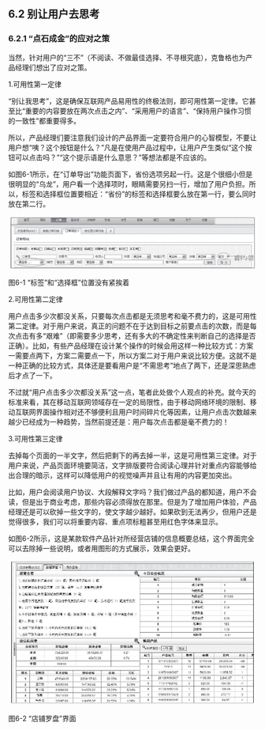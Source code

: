 ## 6.2 别让用户去思考

### 6.2.1 “点石成金”的应对之策

当然，针对用户的“三不”（不阅读、不做最佳选择、不寻根究底），克鲁格也为产品经理们想出了应对之策。

1.可用性第一定律

“别让我思考”，这是确保互联网产品易用性的终极法则，即可用性第一定律。它甚至比“重要的内容要放在两次点击之内”、“采用用户的语言”、“保持用户操作习惯的一致性”都重要得多。

所以，产品经理们要注意我们设计的产品界面一定要符合用户的心智模型，不要让用户想“咦？这个按钮是什么？”凡是在使用产品过程中，让用户产生类似“这个按钮可以点击吗？”“这个提示语是什么意思？”等想法都是不应该的。

如图6-1所示，在“订单导出”功能页面下，省份选项另起一行。这是个很细小但是很明显的“乌龙”，用户看一个选择项时，眼睛需要另扫一行，增加了用户负担。所以，标签和选择框位置要相近：“省份”的标签和选择框要么放在第一行，要么同时放在第二行。

![](images/image01480.jpeg)

图6-1 “标签”和“选择框”位置没有紧挨着

2.可用性第二定律

用户点击多少次都没关系，只要每次点击都是无须思考和毫不费力的，这是可用性第二定律。对于用户来说，真正的问题不在于达到目标之前要点击的次数，而是每次点击有多“艰难”（即需要多少思考，还有多大的不确定性来判断自己的选择是否正确）。比如，有些产品经理在设计某个操作的时候会用这样一种比较方式：方案一需要点两下，方案二需要点一下，所以方案二对于用户来说比较方便。这就不是一种正确的比较方式，具体还是要看用户是“不需思考”地点了两下，还是深思熟虑后才点了一下。

不过就“用户点击多少次都没关系”这一点，笔者此处做个人观点的补充。就今天的标准来看，其在移动互联网领域存在一定的局限性，由于移动网络环境的限制、移动互联网界面操作相对还不够便利且用户时间碎片化等因素，让用户点击次数越来越少已经成为一种趋势，当然前提还是：用户每次点击都是毫不费力的！

3.可用性第三定律

去掉每个页面的一半文字，然后把剩下的再去掉一半，这是可用性第三定律。对于用户来说，产品页面环境要简洁，文字排版要符合阅读心理并针对重点内容能够给出合理的暗示，这样可以降低用户的视觉噪声并且让有用的内容更加突出。

比如，用户会阅读用户协议、大段解释文字吗？我们做过产品的都知道，用户不会读，但是出于商业考虑，那些内容必须得放在那里。但是为了增加用户体验，产品经理还是可以砍掉一些文字的，使文字越少越好。如果砍到无法再少，但用户还是觉得很多，我们可以将重要内容、重点项标粗甚至用红色字体来显示。

如图6-2所示，这是某款软件产品针对所经营店铺的信息概要总结，这个界面完全可以去除掉一些说明，或者用图形的方式展示，效果会更好。

![](images/image01481.jpeg)

图6-2 “店铺罗盘”界面
